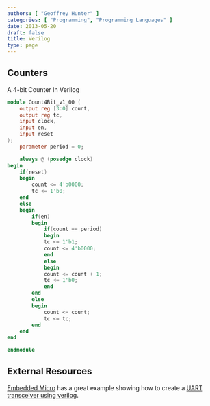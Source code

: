 ```yaml
---
authors: [ "Geoffrey Hunter" ]
categories: [ "Programming", "Programming Languages" ]
date: 2013-05-20
draft: false
title: Verilog
type: page
---
```


## Counters

A 4-bit Counter In Verilog

```verilog    
module Count4Bit_v1_00 (
    output reg [3:0] count,
    output reg tc,
    input clock,
    input en,
    input reset
);
    parameter period = 0;

    always @ (posedge clock)
begin
    if(reset)
    begin
        count <= 4'b0000;
        tc <= 1'b0;
    end
    else
    begin
        if(en)
        begin
            if(count == period)
            begin
            tc <= 1'b1;
            count <= 4'b0000;
            end
            else
            begin
            count <= count + 1;
            tc <= 1'b0;
            end
        end
        else
        begin
            count <= count;
            tc <= tc;
        end
    end
end

endmodule
```

##  External Resources

[Embedded Micro](http://embeddedmicro.com/) has a great example showing how to create a [UART transceiver using verilog](http://embeddedmicro.com/tutorials/mojo/asynchronous-serial).
